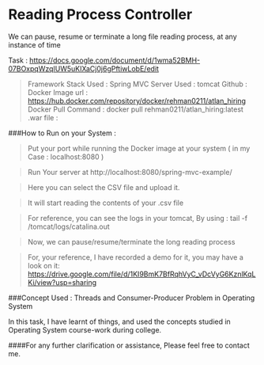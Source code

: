# Reading Process Controller
We can pause, resume or terminate a long file reading process, at any instance of time

Task : https://docs.google.com/document/d/1wma52BMH-07BOxpqWzqIUW5uKIXaCj0j6gPftiwLobE/edit

> Framework Stack Used : Spring MVC
> Server Used : tomcat
> Github : 
> Docker Image url : https://hub.docker.com/repository/docker/rehman0211/atlan_hiring
> Docker Pull Command : docker pull rehman0211/atlan_hiring:latest
> .war file : 


###How to Run on your System :

> Put your port while running the Docker image at your system ( in my Case : localhost:8080 )

> Run Your server at http://localhost:8080/spring-mvc-example/

> Here you can select the CSV file and upload it.

> It will start reading the contents of your .csv file

> For reference, you can see the logs in your tomcat, By using : 
tail -f /tomcat/logs/catalina.out

> Now, we can pause/resume/terminate the long reading process

> For, your reference, I have recorded a demo for it, you may have a look on it:
https://drive.google.com/file/d/1KI9BmK7BfRqhVyC_vDcVyG6KznlKqLKi/view?usp=sharing


###Concept Used : 
Threads and Consumer-Producer Problem in Operating System

In this task, I have learnt of things, and used the concepts studied in Operating System course-work during college.

####For any further clarification or assistance, Please feel free to contact me.
